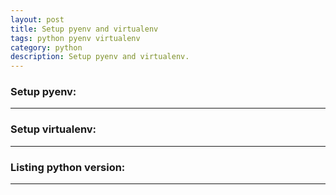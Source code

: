 ```yaml
---
layout: post
title: Setup pyenv and virtualenv
tags: python pyenv virtualenv
category: python
description: Setup pyenv and virtualenv.
---
```


<!--description-->

### Setup pyenv:

----

### Setup virtualenv:

----

### Listing python version:


----


